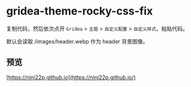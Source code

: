 # gridea-theme-rocky-css-fix

复制代码，然后依次点开 `Gridea` > `主题` > `自定义配置` > `自定义样式`，粘贴代码。

默认会读取 /images/header.webp 作为 header 背景图像。

## 预览
[https://nini22p.github.io](https://nini22p.github.io/)
